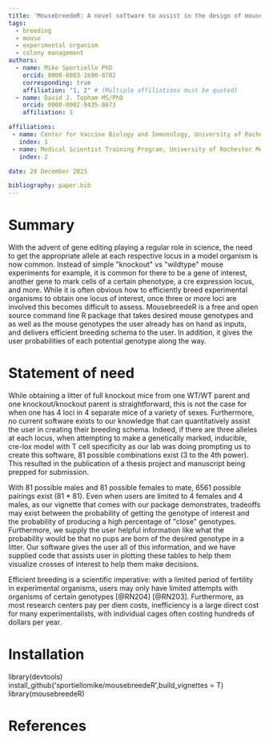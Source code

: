 ```yaml
---
title: 'MousebreedeR: A novel software to assist in the design of mouse breeding strategies for complex genotypes of experimental organisms'
tags:
  - breeding
  - mouse
  - experimental organism
  - colony management
authors:
  - name: Mike Sportiello PhD
    orcid: 0000-0003-1690-8702
    corresponding: true
    affiliation: "1, 2" # (Multiple affiliations must be quoted)
  - name: David J. Topham MS/PhD
    orcid: 0000-0002-9435-8673
    affiliation: 1

affiliations:
 - name: Center for Vaccine Biology and Immunology, University of Rochester Medical Center, Rochester, NY 14642, USA
   index: 1
 - name: Medical Scientist Training Program, University of Rochester Medical Center, Rochester, NY 14642, USA
   index: 2

date: 28 December 2023

bibliography: paper.bib
---
```


# Summary

With the advent of gene editing playing a regular role in science, the need to get the appropriate allele at each respective locus in a model organism is now common. Instead of simple "knockout" vs "wildtype" mouse experiments for example, it is common for there to be a gene of interest, another gene to mark cells of a certain phenotype, a cre expression locus, and more. While it is often obvious how to efficiently breed experimental organisms to obtain one locus of interest, once three or more loci are involved this becomes difficult to assess. MousebreedeR is a free and open source command line R package that takes desired mouse genotypes and as well as the mouse genotypes the user already has on hand as inputs, and delivers efficient breeding schema to the user. In addition, it gives the user probabilities of each potential genotype along the way.

# Statement of need

While obtaining a litter of full knockout mice from one WT/WT parent and one knockout/knockout parent is straightforward, this is not the case for when one has 4 loci in 4 separate mice of a variety of sexes. Furthermore, no current software exists to our knowledge that can quantitatively assist the user in creating their breeding schema. Indeed, if there are three alleles at each locus, when attempting to make a genetically marked, inducible, cre-lox model with T cell specificity as our lab was doing prompting us to create this software, 81 possible combinations exist (3 to the 4th power). This resulted in the publication of a thesis project and manuscript being prepped for submission. 

With 81 possible males and 81 possible females to mate, 6561 possible pairings exist (81 * 81). Even when users are limited to 4 females and 4 males, as our vignette that comes with our package demonstrates, tradeoffs may exist between the probability of getting the genotype of interest and the probability of producing a high percentage of "close" genotypes. Furthermore, we supply the user helpful information like what the probability would be that no pups are born of the desired genotype in a litter. Our software gives the user all of this information, and we have supplied code that assists user in plotting these tables to help them visualize crosses of interest to help them make decisions.  

Efficient breeding is a scientific imperative: with a limited period of fertility in experimental organisms, users may only have limited attempts with organisms of certain genotypes [@RN204] [@RN203]. Furthermore, as most research centers pay per diem costs, inefficiency is a large direct cost for many experimentalists, with individual cages often costing hundreds of dollars per year. 

# Installation

library(devtools)
install_github('sportiellomike/mousebreedeR',build_vignettes = T)
library(mousebreedeR)

# References
